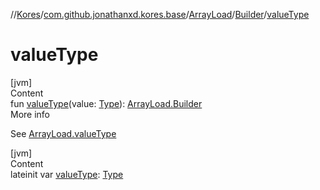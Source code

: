 //[Kores](../../../index.md)/[com.github.jonathanxd.kores.base](../../index.md)/[ArrayLoad](../index.md)/[Builder](index.md)/[valueType](value-type.md)



# valueType  
[jvm]  
Content  
fun [valueType](value-type.md)(value: [Type](https://docs.oracle.com/javase/8/docs/api/java/lang/reflect/Type.html)): [ArrayLoad.Builder](index.md)  
More info  


See [ArrayLoad.valueType](../value-type.md)

  


[jvm]  
Content  
lateinit var [valueType](value-type.md): [Type](https://docs.oracle.com/javase/8/docs/api/java/lang/reflect/Type.html)  



